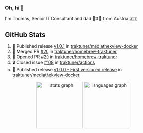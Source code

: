 ### Oh, hi 👋

I'm Thomas, Senior IT Consultant and dad 👶♊️👶 from Austria 🇦🇹

<!--
**traktuner/traktuner** is a ✨ _special_ ✨ repository because its `README.md` (this file) appears on your GitHub profile.

Here are some ideas to get you started:

- 🔭 I’m currently working on ...
- 🌱 I’m currently learning ...
- 👯 I’m looking to collaborate on ...
- 🤔 I’m looking for help with ...
- 💬 Ask me about ...
- 📫 How to reach me: ...
- 😄 Pronouns: ...
- ⚡ Fun fact: ...
-->

</div>

## GitHub Stats
<!--START_SECTION:activity-->
1. 🚀 Published release [v1.0.1](https://github.com/traktuner/mediathekview-docker/releases/tag/v1.0.1) in [traktuner/mediathekview-docker](https://github.com/traktuner/mediathekview-docker)
2. 🎉 Merged PR [#20](https://github.com/traktuner/homebrew-traktuner/pull/20) in [traktuner/homebrew-traktuner](https://github.com/traktuner/homebrew-traktuner)
3. 💪 Opened PR [#20](https://github.com/traktuner/homebrew-traktuner/pull/20) in [traktuner/homebrew-traktuner](https://github.com/traktuner/homebrew-traktuner)
4. 🔒 Closed issue [#108](https://github.com/traktuner/actions/issues/108) in [traktuner/actions](https://github.com/traktuner/actions)
5. 🚀 Published release [v1.0.0 - First versioned release](https://github.com/traktuner/mediathekview-docker/releases/tag/v1.0.0) in [traktuner/mediathekview-docker](https://github.com/traktuner/mediathekview-docker)
<!--END_SECTION:activity-->

<div align="center">
  <img src="https://github-readme-stats.vercel.app/api?username=traktuner&hide_title=false&hide_rank=false&show_icons=true&include_all_commits=true&count_private=true&disable_animations=false&theme=dracula&locale=en&hide_border=false&order=1" height="150" alt="stats graph"  />
  <img src="https://github-readme-stats.vercel.app/api/top-langs?username=traktuner&locale=en&hide_title=false&layout=compact&card_width=320&langs_count=5&theme=dracula&hide_border=false&order=2" height="150" alt="languages graph"  />
</div>
